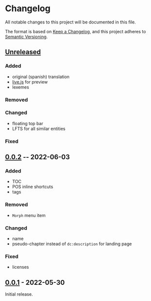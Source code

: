 # Changelog
All notable changes to this project will be documented in this file.

The format is based on [Keep a Changelog](https://keepachangelog.com/en/1.0.0/),
and this project adheres to [Semantic Versioning](https://semver.org/spec/v2.0.0.html).


## [Unreleased]

### Added
* original (spanish) translation
* [live.js](https://livejs.com/) for preview
* lexemes

### Removed

### Changed
* floating top bar
* LFTS for all similar entities

### Fixed

## [0.0.2] -- 2022-06-03

### Added
* TOC
* POS inline shortcuts
* tags

### Removed
* `Morph` menu item

### Changed
* name
* pseudo-chapter instead of `dc:description` for landing page

### Fixed
* licenses

## [0.0.1] - 2022-05-30

Initial release.

[Unreleased]: https://github.com/fmatter/yawarana-sketch-clld/compare/0.0.2...HEAD
[0.0.2]: https://github.com/fmatter/yawarana-sketch-clld/releases/tag/0.0.2
[0.0.1]: https://github.com/fmatter/yawarana-sketch-clld/releases/tag/0.0.1
